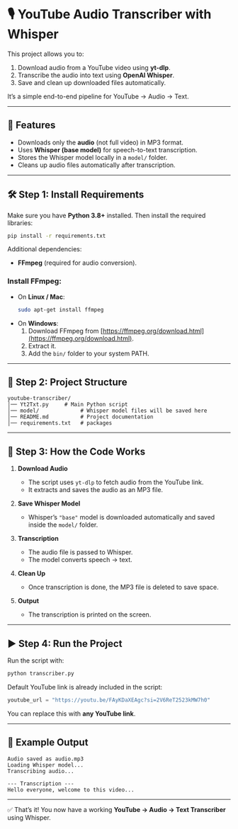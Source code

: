 # 🎙️ YouTube Audio Transcriber with Whisper  

This project allows you to:  
1. Download audio from a YouTube video using **yt-dlp**.  
2. Transcribe the audio into text using **OpenAI Whisper**.  
3. Save and clean up downloaded files automatically.  

It’s a simple end-to-end pipeline for YouTube → Audio → Text.  

---

## 🚀 Features
- Downloads only the **audio** (not full video) in MP3 format.  
- Uses **Whisper (base model)** for speech-to-text transcription.  
- Stores the Whisper model locally in a `model/` folder.  
- Cleans up audio files automatically after transcription.  

---

## 🛠️ Step 1: Install Requirements  

Make sure you have **Python 3.8+** installed. Then install the required libraries:  

```bash
pip install -r requirements.txt
```

Additional dependencies:  
- **FFmpeg** (required for audio conversion).  

### Install FFmpeg:  
- On **Linux / Mac**:  
  ```bash
  sudo apt-get install ffmpeg
  ```  
- On **Windows**:  
  1. Download FFmpeg from [https://ffmpeg.org/download.html](https://ffmpeg.org/download.html).  
  2. Extract it.  
  3. Add the `bin/` folder to your system PATH.  

---

## 📂 Step 2: Project Structure  

```
youtube-transcriber/
│── Yt2Txt.py     # Main Python script
│── model/             # Whisper model files will be saved here
│── README.md          # Project documentation
│── requirements.txt   # packages
```

---

## 📝 Step 3: How the Code Works  

1. **Download Audio**  
   - The script uses `yt-dlp` to fetch audio from the YouTube link.  
   - It extracts and saves the audio as an MP3 file.  

2. **Save Whisper Model**  
   - Whisper’s `"base"` model is downloaded automatically and saved inside the `model/` folder.  

3. **Transcription**  
   - The audio file is passed to Whisper.  
   - The model converts speech → text.  

4. **Clean Up**  
   - Once transcription is done, the MP3 file is deleted to save space.  

5. **Output**  
   - The transcription is printed on the screen.  

---

## ▶️ Step 4: Run the Project  

Run the script with:  

```bash
python transcriber.py
```

Default YouTube link is already included in the script:  
```python
youtube_url = "https://youtu.be/FAyKDaXEAgc?si=2V6ReT2523kMW7h0"
```

You can replace this with **any YouTube link**.  

---

## 📌 Example Output  

```
Audio saved as audio.mp3
Loading Whisper model...
Transcribing audio...

--- Transcription ---
Hello everyone, welcome to this video...
```

---

✅ That’s it! You now have a working **YouTube → Audio → Text Transcriber** using Whisper.  

